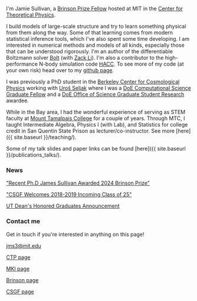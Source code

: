 I'm Jamie Sullivan, a [Brinson Prize Fellow](https://brinsonfoundation.org/brinson-prize-fellowship-program/) hosted at MIT in the [Center for Theoretical Physics](https://physics.mit.edu/research/labs-centers/center-for-theoretical-physics/).

I build models of large-scale structure and try to learn something physical from them along the way. Some of that learning comes from modern statistical inference tools, which I've also spent some time developing.
I am interested in numerical methods and models of all kinds, especially those that can be understood rigorously.
I'm an author of the differentiable Boltzmann solver [Bolt](https://github.com/xzackli/Bolt.jl) (with [Zack Li](https://zack.li/)). I'm also a contributor to the high-performance N-body simulation code [HACC](https://cpac.hep.anl.gov/projects/hacc/). To see more of my code (at your own risk) head over to my [github page](https://github.com/jmsull).

I was previously a PhD student in the [Berkeley Center for Cosmological Physics](https://bccp.berkeley.edu/people/) working with [Uroš Seljak](https://physics.berkeley.edu/people/faculty/uros-seljak) where I was a [DoE Computational Science Graduate Fellow](https://www.krellinst.org/csgf/) and a [DoE Office of Science Graduate Student Research](https://science.osti.gov/wdts/scgsr) awardee.

While in the Bay area, I had the wonderful experience of serving as STEM faculty at [Mount Tamalpais College](https://www.mttamcollege.edu/) for a couple of years. Through MTC, I taught Intermediate Algebra, Physics I (with Lab), and Statistics for college credit in San Quentin State Prison as lecturer/co-instructor. See more [here]({{ site.baseurl }}/teaching/).

Some of my talk slides and paper links can be found [here]({{ site.baseurl }}/publications_talks/). 

### News

["Recent Ph.D James Sullivan Awarded 2024 Brinson Prize"](https://physics.berkeley.edu/news/recent-phd-james-sullivan-awarded-2024-brinson-prize)

["CSGF Welcomes 2018-2019 Incoming Class of 25"](https://www.krellinst.org/csgf/about-doe-csgf/news-events/2018-incoming-class)

[UT Dean's Honored Graduates Announcement](https://cns.utexas.edu/info-undergraduate-students/events-recognition/deans-honored-graduates)


### Contact me

Get in touch if you're interested in anything on this page! 

[jms3@mit.edu](mailto:jms3@mit.edu)

[CTP page](https://physics.mit.edu/faculty/jamie-sullivan/)

[MKI page](https://www.space.mit.edu/people/james-sullivan/)

[Brinson page](https://brinsonfoundation.org/brinson-prize-fellowship-program/)

[CSGF page](https://www.krellinst.org/csgf/alumni/profile?n=sullivan2018)